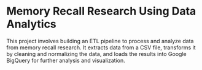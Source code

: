 # Memory Recall Research Using Data Analytics

This project involves building an ETL pipeline to process and analyze data from memory recall research. It extracts data from a CSV file, transforms it by cleaning and normalizing the data, and loads the results into Google BigQuery for further analysis and visualization.